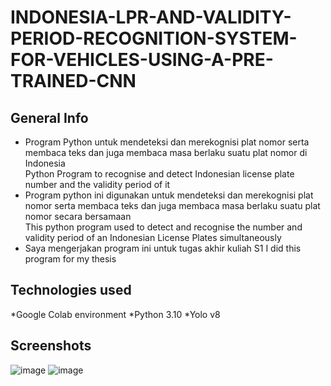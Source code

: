 # INDONESIA-LPR-AND-VALIDITY-PERIOD-RECOGNITION-SYSTEM-FOR-VEHICLES-USING-A-PRE-TRAINED-CNN

## General Info
* Program Python untuk mendeteksi dan merekognisi plat nomor serta membaca teks dan juga membaca masa berlaku suatu plat nomor di Indonesia <br/>
  Python Program to recognise and detect Indonesian license plate number and the validity period of it
* Program python ini digunakan untuk mendeteksi dan merekognisi plat nomor serta membaca teks dan juga membaca masa berlaku suatu plat nomor secara bersamaan <br/>
  This python program used to detect and recognise the number and validity period of an Indonesian License Plates simultaneously
* Saya mengerjakan program ini untuk tugas akhir kuliah S1
  I did this program for my thesis

## Technologies used
*Google Colab environment
*Python 3.10
*Yolo v8

## Screenshots
![image](https://github.com/MichaelNatanKusuma/Indonesia-LPR-AND-VALIDITY-PERIOD-RECOGNITION-SYSTEM-FOR-VEHICLES-USING-A-PRE-TRAINED-CNN/assets/168516406/e68d8a61-0e5c-4231-a46f-b1d408c90a6a)
![image](https://github.com/MichaelNatanKusuma/Indonesia-LPR-AND-VALIDITY-PERIOD-RECOGNITION-SYSTEM-FOR-VEHICLES-USING-A-PRE-TRAINED-CNN/assets/168516406/2af1a870-ef31-4f82-a90f-026b68bdb541)


